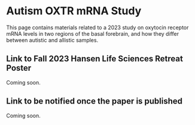# Autism OXTR mRNA Study
This page contains materials related to a 2023 study on oxytocin receptor mRNA levels in two regions of the basal forebrain, and how they differ between autistic and allistic samples.

## Link to Fall 2023 Hansen Life Sciences Retreat Poster
Coming soon.

## Link to be notified once the paper is published
Coming soon.
